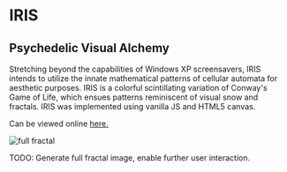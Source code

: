 # IRIS
## Psychedelic Visual Alchemy

Stretching beyond the capabilities of Windows XP screensavers, IRIS intends to utilize the innate mathematical patterns of cellular automata for aesthetic purposes. IRIS is a colorful scintillating variation of Conway's Game of Life, which ensues patterns reminiscent of visual snow and fractals. IRIS was implemented using vanilla JS and HTML5 canvas.

Can be viewed online [here.](http://michaelbarrett.net/iris/index.html)

![full fractal](https://files.catbox.moe/zsfws1.png)

TODO: Generate full fractal image, enable further user interaction.
